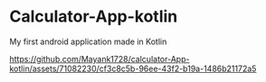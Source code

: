 # Calculator-App-kotlin
My first android application made in Kotlin





https://github.com/Mayank1728/calculator-App-kotlin/assets/71082230/cf3c8c5b-96ee-43f2-b19a-1486b21172a5


